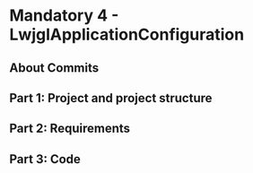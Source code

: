 # Mandatory 4 - LwjglApplicationConfiguration


## About Commits


## Part 1: Project and project structure


## Part 2: Requirements

    
## Part 3: Code